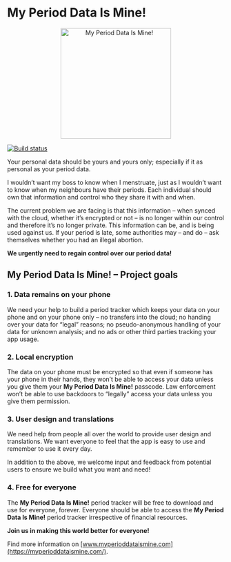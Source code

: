 # My Period Data Is Mine!

<p align="center">
   <img src="my-period-data-is-mine-logo.svg" width="256" alt="My Period Data Is Mine!">
</p>

[![Build status](https://github.com/KeepDataPrivate/MyPeriodDataIsMine/actions/workflows/build-tests.yaml/badge.svg)](https://github.com/KeepDataPrivate/MyPeriodDataIsMine/actions/workflows/build-tests.yaml)

Your personal data should be yours and yours only; especially if it as personal as your period data.

I wouldn’t want my boss to know when I menstruate, just as I wouldn’t want to know when my neighbours have their periods. Each individual should own that information and control who they share it with and when.

The current problem we are facing is that this information – when synced with the cloud, whether it’s encrypted or not – is no longer within our control and therefore it’s no longer private. This information can be, and is being used against us. If your period is late, some authorities may – and do – ask themselves whether you had an illegal abortion.

**We urgently need to regain control over our period data!**

## My Period Data Is Mine! – Project goals

### 1. Data remains on your phone

We need your help to build a period tracker which keeps your data on your phone and on your phone only – no transfers into the cloud; no handing over your data for “legal” reasons; no pseudo-anonymous handling of your data for unknown analysis; and no ads or other third parties tracking your app usage.

### 2. Local encryption

The data on your phone must be encrypted so that even if someone has your phone in their hands, they won’t be able to access your data unless you give them your **My Period Data Is Mine!** passcode. Law enforcement won’t be able to use backdoors to “legally” access your data unless you give them permission.

### 3. User design and translations

We need help from people all over the world to provide user design and translations. We want everyone to feel that the app is easy to use and remember to use it every day.

In addition to the above, we welcome input and feedback from potential users to ensure we build what you want and need!

### 4. Free for everyone

The **My Period Data Is Mine!** period tracker will be free to download and use for everyone, forever. Everyone should be able to access the **My Period Data Is Mine!** period tracker irrespective of financial resources.

**Join us in making this world better for everyone!**

Find more information on [www.myperioddataismine.com](https://myperioddataismine.com/).
